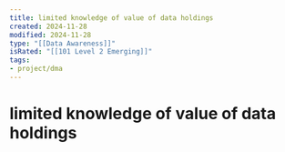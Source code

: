 ```yaml
---
title: limited knowledge of value of data holdings
created: 2024-11-28
modified: 2024-11-28
type: "[[Data Awareness]]"
isRated: "[[101 Level 2 Emerging]]"
tags: 
- project/dma
---
```

# limited knowledge of value of data holdings
